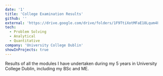 ```yaml
---
date: '1'
title: 'College Examination Results'
github: ''
external: 'https://drive.google.com/drive/folders/1F9TtiXotMFaE18Lqum4FXWtF4q0BoCXj?usp=drive_link'
tech:
  - Problem Solving
  - Analytical
  - Quantitative
company: 'University College Dublin'
showInProjects: true
---
```


Results of all the modules I have undertaken during my 5 years in University College Dublin, including my BSc and ME.
